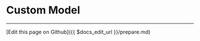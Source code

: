 # Custom Model

-------------------------------
[Edit this page on Github]({{ $docs_edit_url }}/prepare.md)

